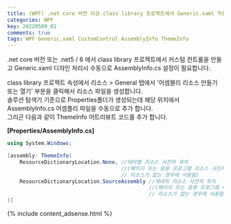 ```yaml
---
title: (WPF) .net core 버전 이상 class library 프로젝트에서 Generic.xaml 적용
categories: WPF
key: 20220509_01
comments: true
tags: WPF Generic.xaml CustomControl AssemblyInfo ThemeInfo
---
```

.net core 버전 또는 .net5 / 6 에서 class library 프로젝트에서 커스텀 컨트롤을 만들고 Generic.xaml  디자인 처리시 수동으로 AssemblyInfo.cs 설정이 필요합니다.

<!--more-->

class library 프로젝트 속성에서 리소스 > General 탭에서 '어셈블리 리소스 만들기 또는 열기' 부분을 클릭해서 리소스 파일을 생성합니다.<br/>
솔루션 탐색기 기준으로 Properties폴더가 생성되는데 해당 위치에서 AssemblyInfo.cs 어셈플리 파일을 수동으로 추가 합니다.<br/>
그리곤 다음과 같이 ThemeInfo 어트리뷰트 코드를 추가 합니다.<br/>

**[Properties/AssemblyInfo.cs]**
```cs
using System.Windows;

[assembly: ThemeInfo(
    ResourceDictionaryLocation.None, //테마별 리소스 사전의 위치
                                     //(페이지 또는 응용 프로그램 리소스 사진에
                                     // 리소스가 없는 경우에 사용됨)
    ResourceDictionaryLocation.SourceAssembly //제네릭 리소스 사전의 위치
                                              //(페이지 또는 응용 프로그램 리소스 사진에
                                              // 리소스가 없는 경우에 사용됨)
)] 
```

{% include content_adsense.html %}
